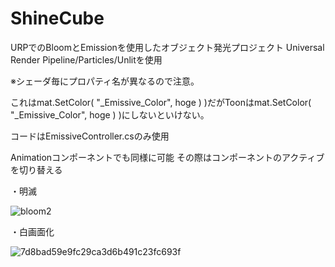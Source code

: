# ShineCube

URPでのBloomとEmissionを使用したオブジェクト発光プロジェクト
Universal Render Pipeline/Particles/Unlitを使用

※シェーダ毎にプロパティ名が異なるので注意。

これはmat.SetColor( "_Emissive_Color", hoge ) )だがToonはmat.SetColor( "_Emissive_Color", hoge ) )にしないといけない。

コードはEmissiveController.csのみ使用

Animationコンポーネントでも同様に可能
その際はコンポーネントのアクティブを切り替える

・明滅

![bloom2](https://user-images.githubusercontent.com/20298043/97674669-4307be00-1ad1-11eb-93d6-aaab68995daa.gif)

・白画面化

![7d8bad59e9fc29ca3d6b491c23fc693f](https://user-images.githubusercontent.com/20298043/97674004-1901cc00-1ad0-11eb-91e7-f757f2535fd4.gif)



